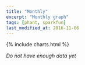 ```yaml
---
title: "Monthly"
excerpt: "Monthly graph"
tags: [phant, sparkfun]
last_modified_at: 2016-11-06
---
```


{% include charts.html %}

<script>
queryStr = '?limit=2000&sample=48';
google.charts.setOnLoadCallback(drawChart);
</script>

*Do not have enough data yet*

<div id="chart" style="width: 100%;"></div>

